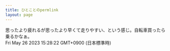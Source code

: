 ```yaml
---
title: ひとことのpermlink
layout: page
---
```

<div class="box" dt="1685082502491">
  思ったより疲れるが思ったより早くて走りやすい、という感じ。自転車買ったら乗るかなぁ。
  <div class="content is-small">Fri May 26 2023 15:28:22 GMT+0900 (日本標準時)</div>
</div>